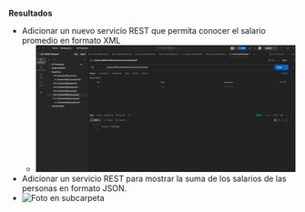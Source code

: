 **Resultados**
- Adicionar un nuevo servicio REST que permita conocer el salario promedio en formato XML
  - ![Foto en subcarpeta](img/foto1.png)
- Adicionar un servicio REST para mostrar la suma de los salarios de las personas en formato JSON.
- ![Foto en subcarpeta](imagenes/foto2.png)
